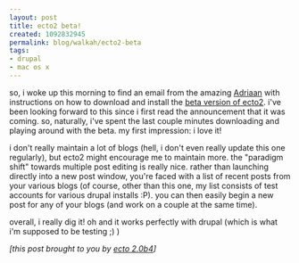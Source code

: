 ```yaml
--- 
layout: post
title: ecto2 beta!
created: 1092832945
permalink: blog/walkah/ecto2-beta
tags: 
- drupal
- mac os x
---
```

so, i woke up this morning to find an email from the amazing <a href="http://blog.kung-foo.tv">Adriaan</a> with instructions on how to download and install the <a href="http://ecto.kung-foo.tv/archives/001087.php">beta version of ecto2</a>. i've been looking forward to this since i first read the announcement that it was coming. so, naturally, i've spent the last couple minutes downloading and playing around with the beta. my first impression: i love it!

i don't really maintain a lot of blogs (hell, i don't even really update this one regularly), but ecto2 might encourage me to maintain more. the "paradigm shift" towards multiple post editing is really nice. rather than launching directly into a new post window, you're faced with a list of recent posts from your various blogs (of course, other than this one, my list consists of test accounts for various drupal installs :P). you can then easily begin a new post for any of your blogs (and work on a couple at the same time).

overall, i really dig it! oh and it works perfectly with drupal (which is what i'm supposed to be testing ;) )

<em>[this post brought to you by <a href="http://ecto.kung-foo.tv/">ecto 2.0b4</a>]</em>
